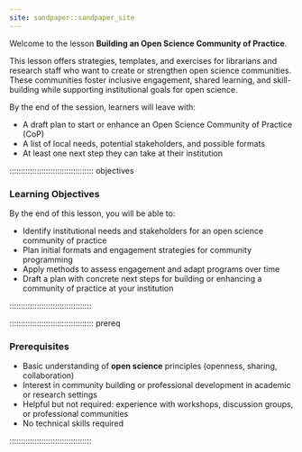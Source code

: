 ```yaml
---
site: sandpaper::sandpaper_site
---
```


Welcome to the lesson **Building an Open Science Community of Practice**.  

This lesson offers strategies, templates, and exercises for librarians and research staff who want to create or strengthen open science communities. These communities foster inclusive engagement, shared learning, and skill-building while supporting institutional goals for open science.  

By the end of the session, learners will leave with:

* A draft plan to start or enhance an Open Science Community of Practice (CoP)
* A list of local needs, potential stakeholders, and possible formats
* At least one next step they can take at their institution

::::::::::::::::::::::::::::::::::::: objectives

### Learning Objectives  

By the end of this lesson, you will be able to:  

- Identify institutional needs and stakeholders for an open science community of practice  
- Plan initial formats and engagement strategies for community programming  
- Apply methods to assess engagement and adapt programs over time  
- Draft a plan with concrete next steps for building or enhancing a community of practice at your institution  

::::::::::::::::::::::::::::::::::::


::::::::::::::::::::::::::::::::::::: prereq

### Prerequisites  

- Basic understanding of **open science** principles (openness, sharing, collaboration)  
- Interest in community building or professional development in academic or research settings  
- Helpful but not required: experience with workshops, discussion groups, or professional communities  
- No technical skills required  

::::::::::::::::::::::::::::::::::::
